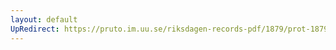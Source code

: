 ```yaml
---
layout: default
UpRedirect: https://pruto.im.uu.se/riksdagen-records-pdf/1879/prot-1879--fk--021/prot-1879--fk--021_026.pdf
---
```

